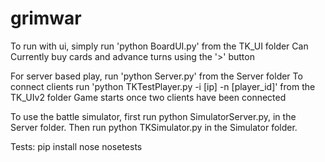 grimwar
=======

To run with ui, simply run 'python BoardUI.py' from the TK\_UI folder
Can Currently buy cards and advance turns using the '>' button

For server based play, run 'python Server.py' from the Server folder
To connect clients run 'python TKTestPlayer.py -i [ip] -n [player\_id]' from the TK\_UIv2 folder
Game starts once two clients have been connected

To use the battle simulator, first run python SimulatorServer.py, in the Server folder. Then run
python TKSimulator.py in the Simulator folder.

Tests:
pip install nose
nosetests
